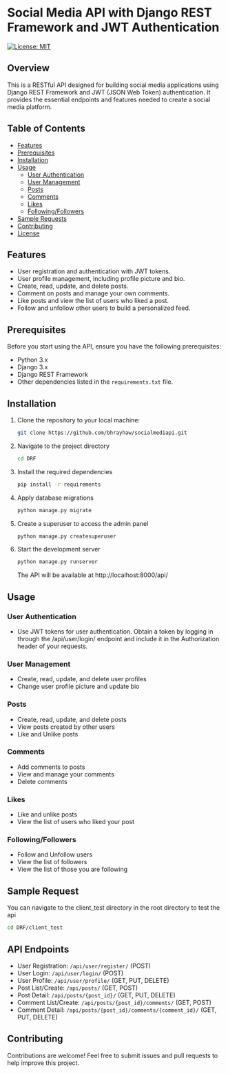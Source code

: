 # Social Media API with Django REST Framework and JWT Authentication

[![License: MIT](https://img.shields.io/badge/License-MIT-yellow.svg)](https://opensource.org/licenses/MIT)

## Overview

This is a RESTful API designed for building social media applications using Django REST Framework and JWT (JSON Web Token) authentication. It provides the essential endpoints and features needed to create a social media platform.

## Table of Contents

- [Features](#features)
- [Prerequisites](#prerequisites)
- [Installation](#installation)
- [Usage](#usage)
  - [User Authentication](#user-authentication)
  - [User Management](#user-management)
  - [Posts](#posts)
  - [Comments](#comments)
  - [Likes](#likes)
  - [Following/Followers](#followingfollowers)
- [Sample Requests](#sample-requests)
- [Contributing](#contributing)
- [License](#license)

## Features

- User registration and authentication with JWT tokens.
- User profile management, including profile picture and bio.
- Create, read, update, and delete posts.
- Comment on posts and manage your own comments.
- Like posts and view the list of users who liked a post.
- Follow and unfollow other users to build a personalized feed.

## Prerequisites

Before you start using the API, ensure you have the following prerequisites:

- Python 3.x
- Django 3.x
- Django REST Framework
- Other dependencies listed in the `requirements.txt` file.

## Installation

1. Clone the repository to your local machine:

   ```bash
   git clone https://github.com/bhrayhaw/socialmediapi.git
   ```

2. Navigate to the project directory
   ```bash
   cd DRF
   ```
3. Install the required dependencies
   ```bash
   pip install -r requirements
   ```
4. Apply database migrations
   ```bash
   python manage.py migrate
   ```
5. Create a superuser to access the admin panel
   ```bash
   python manage.py createsuperuser
   ```
6. Start the development server
   ```bash
   python manage.py runserver
   ```
   The API will be available at http://localhost:8000/api/

## Usage

### User Authentication

- Use JWT tokens for user authentication. Obtain a token by logging in through the /api/user/login/ endpoint and include it in the Authorization header of your requests.

### User Management

- Create, read, update, and delete user profiles
- Change user profile picture and update bio

### Posts

- Create, read, update, and delete posts
- View posts created by other users
- Like and Unlike posts

### Comments

- Add comments to posts
- View and manage your comments
- Delete comments

### Likes

- Like and unlike posts
- View the list of users who liked your post

### Following/Followers

- Follow and Unfollow users
- View the list of followers
- View the list of those you are following

## Sample Request

You can navigate to the client_test directory in the root directory to test the api

```bash
cd DRF/client_test
```

## API Endpoints

- User Registration: `/api/user/register/` (POST)
- User Login: `/api/user/login/` (POST)
- User Profile: `/api/user/profile/` (GET, PUT, DELETE)
- Post List/Create: `/api/posts/` (GET, POST)
- Post Detail: `/api/posts/{post_id}/` (GET, PUT, DELETE)
- Comment List/Create: `/api/posts/{post_id}/comments/` (GET, POST)
- Comment Detail: `/api/posts/{post_id}/comments/{comment_id}/` (GET, PUT, DELETE)

## Contributing

Contributions are welcome! Feel free to submit issues and pull requests to help improve this project.
